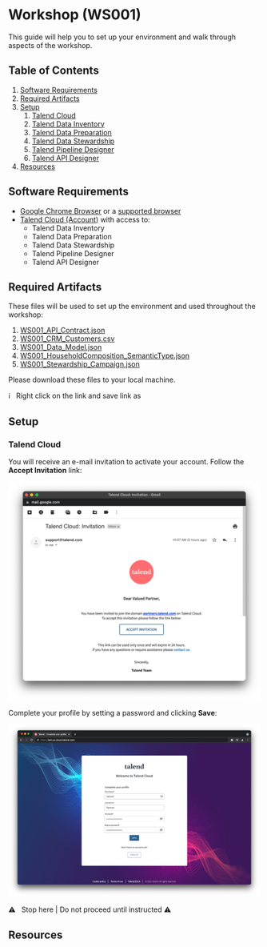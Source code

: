 # Workshop (WS001)

This guide will help you to set up your environment and walk through aspects of the workshop.

## Table of Contents

1. [Software Requirements](#softwarerequirements)
2. [Required Artifacts](#requiredartifacts)
3. [Setup](#setup)
   1. [Talend Cloud](#tc)
   2. [Talend Data Inventory](#tdi)
   3. [Talend Data Preparation](#tdp)
   4. [Talend Data Stewardship](#tds)
   5. [Talend Pipeline Designer](#tpd)
   6. [Talend API Designer](#tad)
4. [Resources](#resources)

## Software Requirements <a name="softwarerequirements"></a>

- [Google Chrome Browser](https://www.google.com/chrome/) or a [supported browser](https://help.talend.com/r/ZBKKZVJBkDd7ahlDL~Sd5A/dwsHUf_92boPg8TSwgAwQQ)
- [Talend Cloud (Account)](https://auth.us.cloud.talend.com/) with access to:
  - Talend Data Inventory
  - Talend Data Preparation
  - Talend Data Stewardship
  - Talend Pipeline Designer
  - Talend API Designer

## Required Artifacts <a name="requiredartifacts"></a>

These files will be used to set up the environment and used throughout the workshop:

1. [WS001_API_Contract.json](WS001_API_Contract.json)
2. [WS001_CRM_Customers.csv](WS001_CRM_Customers.csv)
3. [WS001_Data_Model.json](WS001_Data_Model.json)
4. [WS001_HouseholdComposition_SemanticType.json](WS001_HouseholdComposition_SemanticType.json)
5. [WS001_Stewardship_Campaign.json](WS001_Stewardship_Campaign.json)

Please download these files to your local machine.

:information_source: &nbsp; Right click on the link and save link as

## Setup <a name="setup"></a>

### Talend Cloud <a name="tc"></a>

You will receive an e-mail invitation to activate your account. Follow the __Accept Invitation__ link:

![Talend Cloud Invitation](screenshots/ws001-001.png)

Complete your profile by setting a password and clicking __Save__:

![Talend Cloud Complete Your Profile](screenshots/ws001-002.png)

:warning: &nbsp; Stop here | Do not proceed until instructed :warning:

## Resources <a name="resources"></a>